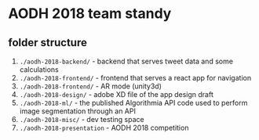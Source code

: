 # AODH 2018 team standy

## folder structure
1. `./aodh-2018-backend/` - backend that serves tweet data and some calculations
2. `./aodh-2018-frontend/` - frontend that serves a react app for navigation
3. `./aodh-2018-frontend/` - AR mode (unity3d)
4. `./aodh-2018-design/` - adobe XD file of the app design draft
5. `./aodh-2018-ml/` - the published Algorithmia API code used to perform image segmentation through an API
6. `./aodh-2018-misc/` - dev testing space
7. `./aodh-2018-presentation` - AODH 2018 competition
